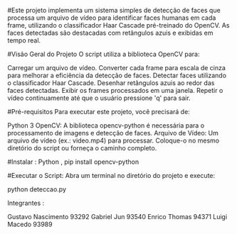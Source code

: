 #Este projeto implementa um sistema simples de detecção de faces que processa um arquivo de vídeo para identificar faces humanas em cada frame, utilizando o classificador Haar Cascade pré-treinado do OpenCV. As faces detectadas são destacadas com retângulos azuis e exibidas em tempo real.

#Visão Geral do Projeto
O script utiliza a biblioteca OpenCV para:

Carregar um arquivo de vídeo.
Converter cada frame para escala de cinza para melhorar a eficiência da detecção de faces.
Detectar faces utilizando o classificador Haar Cascade.
Desenhar retângulos azuis ao redor das faces detectadas.
Exibir os frames processados em uma janela.
Repetir o vídeo continuamente até que o usuário pressione 'q' para sair.


#Pré-requisitos
Para executar este projeto, você precisará de:

Python 3
OpenCV: A biblioteca opencv-python é necessária para o processamento de imagens e detecção de faces.
Arquivo de Vídeo: Um arquivo de vídeo (ex.: video.mp4) para processar. Coloque-o no mesmo diretório do script ou forneça o caminho completo.

#Instalar :
Python ,
pip install opencv-python

#Executar o Script:
Abra um terminal no diretório do projeto e execute:

python deteccao.py


Integrantes :

Gustavo Nascimento 93292
Gabriel Jun 93540
Enrico Thomas 94371
Luigi Macedo 93989